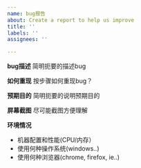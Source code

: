 ```yaml
---
name: bug报告
about: Create a report to help us improve
title: ''
labels: ''
assignees: ''

---
```


**bug描述**
简明扼要的描述bug

**如何重现**
按步骤如何重现bug？

**预期目的**
简明扼要的说明预期目的

**屏幕截图**
尽可能截图方便理解

**环境情况**
 - 机器配置和性能(CPU/内存）
 - 使用何种操作系统(windows..)
 - 使用何种浏览器(chrome, firefox, ie..)
